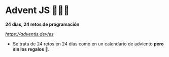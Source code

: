 # Advent JS 🎇✨🎁

**24 días, 24 retos de programación**

*https://adventjs.dev/es*

- Se trata de 24 retos en 24 días como en un calendario de adviento **pero sin los regalos 🤣**. 
